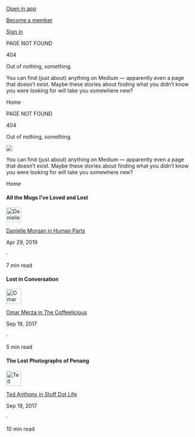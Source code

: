 [](https://medium.com/)

<span class="gu b hu hp hq"><a href="https://rsci.app.link/?$canonical_url=https%3A%2F%2Fmedium.com/&amp;~feature=LoOpenInAppButton&amp;~channel=ShowUser&amp;~stage=mobileNavBar" class="iq id fa fb fc fd fe ff fg fh ir is fk it iu">Open in app</a></span>

<a href="https://medium.com/membership?source=upgrade_membership---nav_full-------------------------------------" class="ey ez fa fb fc fd fe ff fg fh fi fj fk fl fm"><span class="gu b hu hp hq">Become a member</span></a>

<a href="https://medium.com/m/signin?operation=login&amp;redirect=https%3A%2F%2Fbryanguner.medium.com%2F&amp;source=--------------------------nav_reg--------------" class="iq id fa fb fc fd fe ff fg fh ir is fk it iu">Sign in</a>

PAGE NOT FOUND

404

Out of nothing, something.

You can find (just about) anything on Medium — apparently even a page that doesn’t exist. Maybe these stories about finding what you didn’t know you were looking for will take you somewhere new?<a href="/" class="ey ez fa fb fc fd fe ff fg fh fi fj fk fl fm"></a>

Home

PAGE NOT FOUND

404

Out of nothing, something.

![](https://miro.medium.com/max/0/1*8rgW0Qvy2bSGSBMlORMhQA.png)

You can find (just about) anything on Medium — apparently even a page that doesn’t exist. Maybe these stories about finding what you didn’t know you were looking for will take you somewhere new?<a href="/" class="ey ez fa fb fc fd fe ff fg fh fi fj fk fl fm"></a>

Home

<a href="https://medium.com/p/52e72e10614" class="l gm gn go gp gq gr"></a>

[](https://medium.com/p/52e72e10614)

#### All the Mugs I’ve Loved and Lost

[<img src="https://miro.medium.com/fit/c/80/80/1*ErUzRtpA1KJr93I-T5kCpQ@2x.jpeg" alt="Danielle Morgan" class="l hl hm hn" width="40" height="40" />](https://medium.com/@danielleaamorgan)

[Danielle Morgan](https://medium.com/@danielleaamorgan)[ in Human Parts](https://humanparts.medium.com)

Apr 29, 2019

<span class="l" aria-hidden="true"><span class="gu b hu hp hq">·</span></span>

7 min read

<a href="https://medium.com/p/596d1a826429" class="l gm gn hy hz gq gr"></a>

[](https://medium.com/p/596d1a826429)

#### Lost in Conversation

[<img src="https://miro.medium.com/fit/c/80/80/1*HJS2Dolxg5B0n7u1oJ213w.jpeg" alt="Omar Merza" class="l hl hm hn" width="40" height="40" />](https://medium.com/@MerzaOmar)

[Omar Merza](https://medium.com/@MerzaOmar)[ in The Coffeelicious](/the-coffeelicious)

Sep 19, 2017

<span class="l" aria-hidden="true"><span class="gu b hu hp hq">·</span></span>

5 min read

<a href="https://medium.com/p/3f942a018492" class="l gm gn ia ib gq gr"></a>

[](https://medium.com/p/3f942a018492)

#### The Lost Photographs of Penang

[](https://medium.com/@anthonyted)

<img src="https://miro.medium.com/fit/c/80/80/1*AuwihOv-G6udHbXes_-rhA.jpeg" alt="Ted Anthony" class="l hl hm hn" width="40" height="40" />

[Ted Anthony](https://medium.com/@anthonyted)[ in Stuff Dot Life](https://stuff.life)

Sep 19, 2017

<span class="l" aria-hidden="true"><span class="gu b hu hp hq">·</span></span>

10 min read
